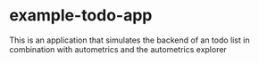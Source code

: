 # example-todo-app
This is an application that simulates the backend of an todo list in combination with autometrics and the autometrics explorer
